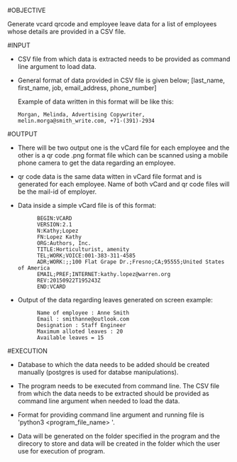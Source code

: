 #OBJECTIVE

Generate vcard qrcode and employee leave data for a list of employees whose details are provided in a CSV file.

#INPUT

- CSV file from which data is extracted needs to be provided as command line argument to load data.

- General format of data provided in CSV file is given below;
    [last_name, first_name, job, email_address, phone_number]
    
    Example of data written in this format will be like this:
    
      Morgan, Melinda, Advertising Copywriter, melin.morga@smith_write.com, +71-(391)-2934
      
#OUTPUT

- There will be two output one is the vCard file for each employee and the other is a qr code .png format file which can be scanned using a mobile phone camera to get the data regarding an employee.
        
- qr code data is the same data witten in vCard file format and is generated for each employee. Name of both vCard and qr code files will be the mail-id of employer.

- Data inside a simple vCard file is of this format:
        
            BEGIN:VCARD
            VERSION:2.1
            N:Kathy;Lopez
            FN:Lopez Kathy
            ORG:Authors, Inc.
            TITLE:Horticulturist, amenity
            TEL;WORK;VOICE:001-383-311-4585
            ADR;WORK:;;100 Flat Grape Dr.;Fresno;CA;95555;United States of America
            EMAIL;PREF;INTERNET:kathy.lopez@warren.org
            REV:20150922T195243Z
            END:VCARD
            
- Output of the data regarding leaves generated on screen example:

            Name of employee : Anne Smith
            Email : smithanne@outlook.com
            Designation : Staff Engineer
            Maximum alloted leaves : 20
            Available leaves = 15 
            
#EXECUTION

- Database to which the data needs to be added should be created manually (postgres is used for databse manipulations).

- The program needs to be executed from command line. The CSV file from which the data needs to be extracted should be provided as command line argument when needed to load the data.

- Format for providing command line argument and running file is 'python3 <program_file_name> <arguments>'.

- Data will be generated on the folder specified in the program and the direcory to store and data will be created in the folder which the user use for execution of program.
